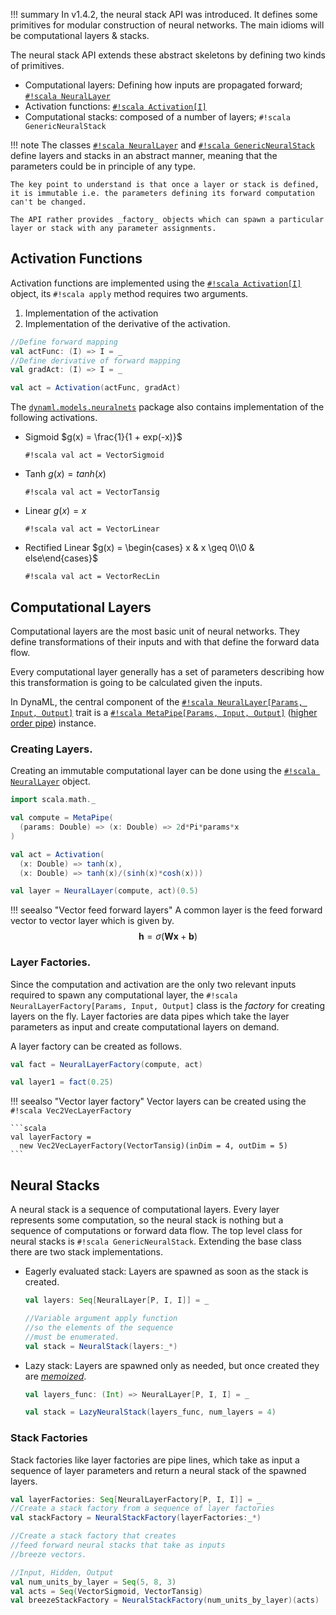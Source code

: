 !!! summary
    In v1.4.2, the neural stack API was introduced. It defines some primitives for modular
    construction of neural networks. The main idioms will be computational layers & stacks.  


The neural stack API extends these abstract skeletons by defining two kinds of primitives.

 - Computational layers: Defining how inputs are propagated forward; [`#!scala NeuralLayer`](https://transcendent-ai-labs.github.io/api_docs/DynaML/recent/dynaml-core/index.html#io.github.mandar2812.dynaml.models.neuralnets.NeuralLayer)
 - Activation functions: [`#!scala Activation[I]`](https://transcendent-ai-labs.github.io/api_docs/DynaML/recent/dynaml-core/index.html#io.github.mandar2812.dynaml.models.neuralnets.Activation)
 - Computational stacks: composed of a number of layers; `#!scala GenericNeuralStack`

!!! note
    The classes [`#!scala NeuralLayer`](https://transcendent-ai-labs.github.io/api_docs/DynaML/recent/dynaml-core/index.html#io.github.mandar2812.dynaml.models.neuralnets.NeuralLayer) and [`#!scala GenericNeuralStack`](https://transcendent-ai-labs.github.io/api_docs/DynaML/recent/dynaml-core/index.html#io.github.mandar2812.dynaml.models.neuralnets.GenericNeuralStack) define layers and stacks in an abstract manner, meaning that the parameters could be in principle of any type.

    The key point to understand is that once a layer or stack is defined, it is immutable i.e. the parameters defining its forward computation can't be changed.

    The API rather provides _factory_ objects which can spawn a particular layer or stack with any parameter assignments.



## Activation Functions

Activation functions are implemented using the [`#!scala Activation[I]`](https://transcendent-ai-labs.github.io/api_docs/DynaML/recent/dynaml-core/index.html#io.github.mandar2812.dynaml.models.neuralnets.Activation) object, its `#!scala apply` method requires two
arguments.

  1. Implementation of the activation
  2. Implementation of the derivative of the activation.

```scala
//Define forward mapping
val actFunc: (I) => I = _
//Define derivative of forward mapping
val gradAct: (I) => I = _

val act = Activation(actFunc, gradAct)
```

The [`dynaml.models.neuralnets`](https://transcendent-ai-labs.github.io/api_docs/DynaML/recent/dynaml-core/index.html#io.github.mandar2812.dynaml.models.neuralnets.package) package also contains implementation of the following activations.

 - Sigmoid $g(x) = \frac{1}{1 + exp(-x)}$

      `#!scala val act = VectorSigmoid`

 - Tanh $g(x) = tanh(x)$

      `#!scala val act = VectorTansig`

 - Linear $g(x) = x$

      `#!scala val act = VectorLinear`

 - Rectified Linear $g(x) = \begin{cases} x & x \geq 0\\0 & else\end{cases}$

      `#!scala val act = VectorRecLin`


## Computational Layers

Computational layers are the most basic unit of neural networks. They define transformations of their inputs and with that define the forward data flow.

Every computational layer generally has a set of parameters describing how this transformation is going to be calculated given the inputs.

In DynaML, the central component of the [`#!scala NeuralLayer[Params, Input, Output]`](https://transcendent-ai-labs.github.io/api_docs/DynaML/recent/dynaml-core/index.html#io.github.mandar2812.dynaml.models.neuralnets.NeuralLayer) trait is a [`#!scala MetaPipe[Params, Input, Output]`](https://transcendent-ai-labs.github.io/api_docs/DynaML/recent/dynaml-pipes/index.html#io.github.mandar2812.dynaml.pipes.MetaPipe) ([higher order pipe](/pipes/pipes_api/#meta-pipe)) instance.

### Creating Layers.

Creating an immutable computational layer can be done using the [`#!scala NeuralLayer`](https://transcendent-ai-labs.github.io/api_docs/DynaML/recent/dynaml-core/index.html#io.github.mandar2812.dynaml.models.neuralnets.NeuralLayer$) object.

```scala
import scala.math._

val compute = MetaPipe(
  (params: Double) => (x: Double) => 2d*Pi*params*x
)

val act = Activation(
  (x: Double) => tanh(x),
  (x: Double) => tanh(x)/(sinh(x)*cosh(x)))

val layer = NeuralLayer(compute, act)(0.5)

```

!!! seealso "Vector feed forward layers"
    A common layer is the feed forward vector to vector layer which is given by.
    $$
    \mathbf{h} = \sigma(\mathbf{W} \mathbf{x} + \mathbf{b})
    $$



### Layer Factories.

Since the computation and activation are the only two relevant inputs required to spawn any computational layer, the `#!scala NeuralLayerFactory[Params, Input, Output]` class is the _factory_ for creating layers on the fly. Layer factories are data pipes which take the layer parameters as input and create computational layers on demand.

A layer factory can be created as follows.

```scala
val fact = NeuralLayerFactory(compute, act)

val layer1 = fact(0.25)
```

!!! seealso "Vector layer factory"
    Vector layers can be created using the `#!scala Vec2VecLayerFactory`

    ```scala
    val layerFactory =
      new Vec2VecLayerFactory(VectorTansig)(inDim = 4, outDim = 5)
    ```  

## Neural Stacks

A neural stack is a sequence of computational layers. Every layer represents some computation, so the neural stack is nothing but a sequence of computations or forward data flow. The top level class for neural stacks is `#!scala GenericNeuralStack`. Extending the base class there are two stack implementations.

  - Eagerly evaluated stack: Layers are spawned as soon as the stack is created.

    ```scala
    val layers: Seq[NeuralLayer[P, I, I]] = _

    //Variable argument apply function
    //so the elements of the sequence
    //must be enumerated.
    val stack = NeuralStack(layers:_*)
    ```

  - Lazy stack: Layers are spawned only as needed, but once created they are [_memoized_](https://en.wikipedia.org/wiki/Memoization).

    ```scala
    val layers_func: (Int) => NeuralLayer[P, I, I] = _

    val stack = LazyNeuralStack(layers_func, num_layers = 4)
    ```


### Stack Factories

Stack factories like layer factories are pipe lines, which take as input a sequence of layer parameters and return a neural stack of the spawned layers.

```scala
val layerFactories: Seq[NeuralLayerFactory[P, I, I]] = _
//Create a stack factory from a sequence of layer factories
val stackFactory = NeuralStackFactory(layerFactories:_*)

//Create a stack factory that creates
//feed forward neural stacks that take as inputs
//breeze vectors.

//Input, Hidden, Output
val num_units_by_layer = Seq(5, 8, 3)
val acts = Seq(VectorSigmoid, VectorTansig)
val breezeStackFactory = NeuralStackFactory(num_units_by_layer)(acts)
```
